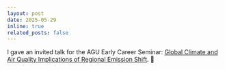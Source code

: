 ```yaml
---
layout: post
date: 2025-05-29
inline: true
related_posts: false
---
```


I gave an invited talk for the AGU Early Career Seminar: [Global Climate and Air Quality Implications of Regional Emission Shift](https://www.youtube.com/watch?v=4q2POC3O_ac). :microphone: 
